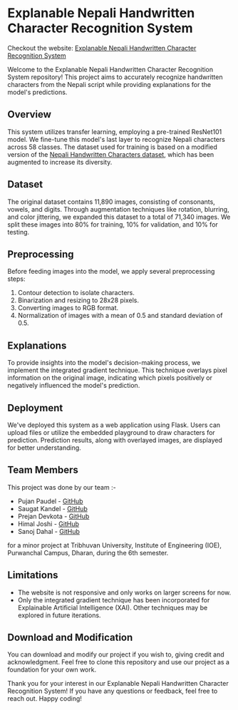 # Explanable Nepali Handwritten Character Recognition System

Checkout the website: [Explanable Nepali Handwritten Character Recognition System](https://bariumc-nepalicnn.hf.space/)

Welcome to the Explanable Nepali Handwritten Character Recognition System repository! This project aims to accurately recognize handwritten characters from the Nepali script while providing explanations for the model's predictions.

## Overview

This system utilizes transfer learning, employing a pre-trained ResNet101 model. We fine-tune this model's last layer to recognize Nepali characters across 58 classes. The dataset used for training is based on a modified version of the [Nepali Handwritten Characters dataset](https://www.kaggle.com/datasets/pujan9988/nepali-handwritten-characters), which has been augmented to increase its diversity.

## Dataset

The original dataset contains 11,890 images, consisting of consonants, vowels, and digits. Through augmentation techniques like rotation, blurring, and color jittering, we expanded this dataset to a total of 71,340 images. We split these images into 80% for training, 10% for validation, and 10% for testing.

## Preprocessing

Before feeding images into the model, we apply several preprocessing steps:

1. Contour detection to isolate characters.
2. Binarization and resizing to 28x28 pixels.
3. Converting images to RGB format.
4. Normalization of images with a mean of 0.5 and standard deviation of 0.5.

## Explanations

To provide insights into the model's decision-making process, we implement the integrated gradient technique. This technique overlays pixel information on the original image, indicating which pixels positively or negatively influenced the model's prediction.

## Deployment

We've deployed this system as a web application using Flask. Users can upload files or utilize the embedded playground to draw characters for prediction. Prediction results, along with overlayed images, are displayed for better understanding.

## Team Members
This project was done by our team :-

- Pujan Paudel - [GitHub](https://github.com/pujan9988)
- Saugat Kandel - [GitHub](https://github.com/Saugat913)
- Prejan Devkota - [GitHub]()
- Himal Joshi - [GitHub](https://github.com/drewjustinn)
- Sanoj Dahal - [GitHub](https://github.com/sanojDD)
  
 for a minor project at Tribhuvan University, Institute of Engineering (IOE), Purwanchal Campus, Dharan, during the 6th semester.

## Limitations

- The website is not responsive and only works on larger screens for now.
- Only the integrated gradient technique has been incorporated for Explainable Artificial Intelligence (XAI). Other techniques may be explored in future iterations.

## Download and Modification

You can download and modify our project if you wish to, giving credit and acknowledgment. Feel free to clone this repository and use our project as a foundation for your own work.

Thank you for your interest in our Explanable Nepali Handwritten Character Recognition System! If you have any questions or feedback, feel free to reach out. Happy coding!
